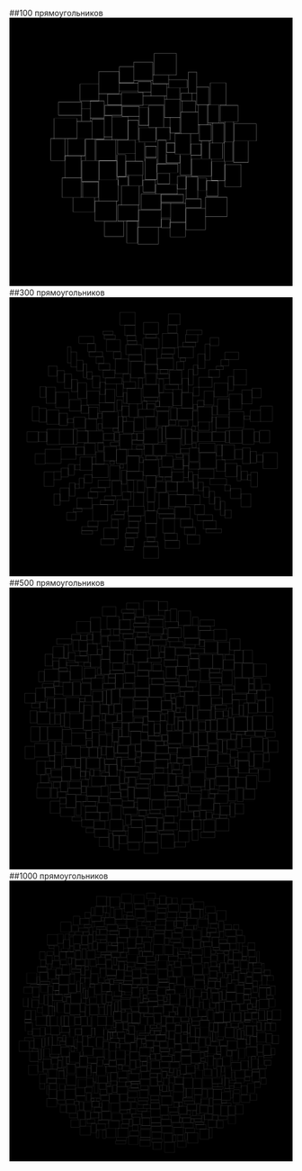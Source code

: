 ##100 прямоугольников
![alt text](https://github.com/ivanarray/tdd/blob/master/cs/TagsCloudVisualization/Tests/Tests_Images/simple.jpg?raw=True)
##300 прямоугольников
![alt text](https://github.com/ivanarray/tdd/blob/master/cs/TagsCloudVisualization/Tests/Tests_Images/simple2.jpg?raw=True)
##500 прямоугольников
![alt text](https://github.com/ivanarray/tdd/blob/master/cs/TagsCloudVisualization/Tests/Tests_Images/simple3.jpg?raw=True)
##1000 прямоугольников
![alt text](https://github.com/ivanarray/tdd/blob/master/cs/TagsCloudVisualization/Tests/Tests_Images/simple4.jpg?raw=True)
